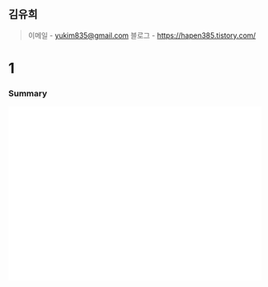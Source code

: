 ## 김유희
> 이메일 - yukim835@gmail.com  블로그 - https://hapen385.tistory.com/  
  # 1
### Summary

![Metrics](/github-metrics.svg)
